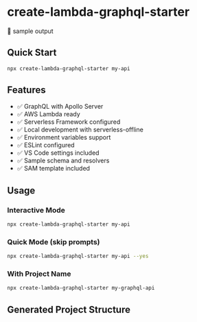 # create-lambda-graphql-starter

🚀 sample output

## Quick Start
```bash
npx create-lambda-graphql-starter my-api
```

## Features

- ✅ GraphQL with Apollo Server
- ✅ AWS Lambda ready
- ✅ Serverless Framework configured
- ✅ Local development with serverless-offline
- ✅ Environment variables support
- ✅ ESLint configured
- ✅ VS Code settings included
- ✅ Sample schema and resolvers
- ✅ SAM template included

## Usage

### Interactive Mode
```bash
npx create-lambda-graphql-starter my-api
```

### Quick Mode (skip prompts)
```bash
npx create-lambda-graphql-starter my-api --yes
```

### With Project Name
```bash
npx create-lambda-graphql-starter my-graphql-api
```

## Generated Project Structure